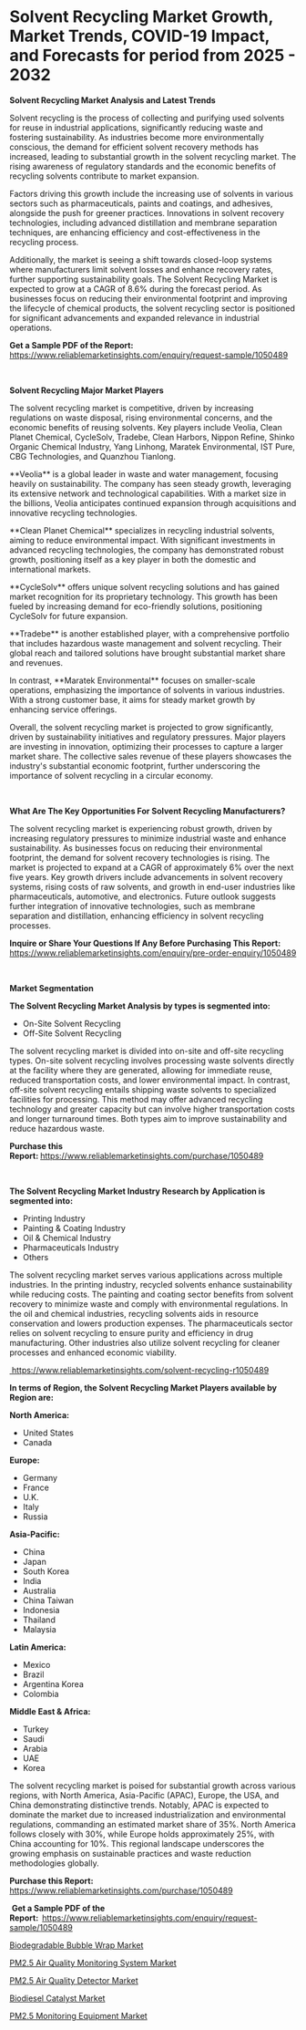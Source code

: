 <p><h1>Solvent Recycling Market Growth, Market Trends, COVID-19 Impact, and Forecasts for period from 2025 - 2032</h1></p><p><strong>Solvent Recycling Market Analysis and Latest Trends</strong></p>
<p><p>Solvent recycling is the process of collecting and purifying used solvents for reuse in industrial applications, significantly reducing waste and fostering sustainability. As industries become more environmentally conscious, the demand for efficient solvent recovery methods has increased, leading to substantial growth in the solvent recycling market. The rising awareness of regulatory standards and the economic benefits of recycling solvents contribute to market expansion.</p><p>Factors driving this growth include the increasing use of solvents in various sectors such as pharmaceuticals, paints and coatings, and adhesives, alongside the push for greener practices. Innovations in solvent recovery technologies, including advanced distillation and membrane separation techniques, are enhancing efficiency and cost-effectiveness in the recycling process.</p><p>Additionally, the market is seeing a shift towards closed-loop systems where manufacturers limit solvent losses and enhance recovery rates, further supporting sustainability goals. The Solvent Recycling Market is expected to grow at a CAGR of 8.6% during the forecast period. As businesses focus on reducing their environmental footprint and improving the lifecycle of chemical products, the solvent recycling sector is positioned for significant advancements and expanded relevance in industrial operations.</p></p>
<p><strong>Get a Sample PDF of the Report:&nbsp;</strong> <a href="https://www.reliablemarketinsights.com/enquiry/request-sample/1050489?utm_campaign=2241&utm_medium=2&utm_source=Github&utm_content=ia&utm_term=01042025&utm_id=solvent-recycling">https://www.reliablemarketinsights.com/enquiry/request-sample/1050489</a></p>
<p>&nbsp;</p>
<p><strong>Solvent Recycling Major Market Players</strong></p>
<p><p>The solvent recycling market is competitive, driven by increasing regulations on waste disposal, rising environmental concerns, and the economic benefits of reusing solvents. Key players include Veolia, Clean Planet Chemical, CycleSolv, Tradebe, Clean Harbors, Nippon Refine, Shinko Organic Chemical Industry, Yang Linhong, Maratek Environmental, IST Pure, CBG Technologies, and Quanzhou Tianlong.</p><p>**Veolia** is a global leader in waste and water management, focusing heavily on sustainability. The company has seen steady growth, leveraging its extensive network and technological capabilities. With a market size in the billions, Veolia anticipates continued expansion through acquisitions and innovative recycling technologies.</p><p>**Clean Planet Chemical** specializes in recycling industrial solvents, aiming to reduce environmental impact. With significant investments in advanced recycling technologies, the company has demonstrated robust growth, positioning itself as a key player in both the domestic and international markets.</p><p>**CycleSolv** offers unique solvent recycling solutions and has gained market recognition for its proprietary technology. This growth has been fueled by increasing demand for eco-friendly solutions, positioning CycleSolv for future expansion.</p><p>**Tradebe** is another established player, with a comprehensive portfolio that includes hazardous waste management and solvent recycling. Their global reach and tailored solutions have brought substantial market share and revenues.</p><p>In contrast, **Maratek Environmental** focuses on smaller-scale operations, emphasizing the importance of solvents in various industries. With a strong customer base, it aims for steady market growth by enhancing service offerings.</p><p>Overall, the solvent recycling market is projected to grow significantly, driven by sustainability initiatives and regulatory pressures. Major players are investing in innovation, optimizing their processes to capture a larger market share. The collective sales revenue of these players showcases the industry's substantial economic footprint, further underscoring the importance of solvent recycling in a circular economy.</p></p>
<p>&nbsp;</p>
<p><strong>What Are The Key Opportunities For Solvent Recycling Manufacturers?</strong></p>
<p><p>The solvent recycling market is experiencing robust growth, driven by increasing regulatory pressures to minimize industrial waste and enhance sustainability. As businesses focus on reducing their environmental footprint, the demand for solvent recovery technologies is rising. The market is projected to expand at a CAGR of approximately 6% over the next five years. Key growth drivers include advancements in solvent recovery systems, rising costs of raw solvents, and growth in end-user industries like pharmaceuticals, automotive, and electronics. Future outlook suggests further integration of innovative technologies, such as membrane separation and distillation, enhancing efficiency in solvent recycling processes.</p></p>
<p><strong>Inquire or Share Your Questions If Any Before Purchasing This Report:</strong> <a href="https://www.reliablemarketinsights.com/enquiry/pre-order-enquiry/1050489?utm_campaign=2241&utm_medium=2&utm_source=Github&utm_content=ia&utm_term=01042025&utm_id=solvent-recycling">https://www.reliablemarketinsights.com/enquiry/pre-order-enquiry/1050489</a></p>
<p>&nbsp;</p>
<p><strong>Market Segmentation</strong></p>
<p><strong>The Solvent Recycling Market Analysis by types is segmented into:</strong></p>
<p><ul><li>On-Site Solvent Recycling</li><li>Off-Site Solvent Recycling</li></ul></p>
<p><p>The solvent recycling market is divided into on-site and off-site recycling types. On-site solvent recycling involves processing waste solvents directly at the facility where they are generated, allowing for immediate reuse, reduced transportation costs, and lower environmental impact. In contrast, off-site solvent recycling entails shipping waste solvents to specialized facilities for processing. This method may offer advanced recycling technology and greater capacity but can involve higher transportation costs and longer turnaround times. Both types aim to improve sustainability and reduce hazardous waste.</p></p>
<p><strong>Purchase this Report:&nbsp;</strong><a href="https://www.reliablemarketinsights.com/purchase/1050489?utm_campaign=2241&utm_medium=2&utm_source=Github&utm_content=ia&utm_term=01042025&utm_id=solvent-recycling">https://www.reliablemarketinsights.com/purchase/1050489</a></p>
<p>&nbsp;</p>
<p><strong>The Solvent Recycling Market Industry Research by Application is segmented into:</strong></p>
<p><ul><li>Printing Industry</li><li>Painting & Coating Industry</li><li>Oil & Chemical Industry</li><li>Pharmaceuticals Industry</li><li>Others</li></ul></p>
<p><p>The solvent recycling market serves various applications across multiple industries. In the printing industry, recycled solvents enhance sustainability while reducing costs. The painting and coating sector benefits from solvent recovery to minimize waste and comply with environmental regulations. In the oil and chemical industries, recycling solvents aids in resource conservation and lowers production expenses. The pharmaceuticals sector relies on solvent recycling to ensure purity and efficiency in drug manufacturing. Other industries also utilize solvent recycling for cleaner processes and enhanced economic viability.</p></p>
<p><a href="https://www.reliablemarketinsights.com/solvent-recycling-r1050489?utm_campaign=2241&utm_medium=2&utm_source=Github&utm_content=ia&utm_term=01042025&utm_id=solvent-recycling">&nbsp;https://www.reliablemarketinsights.com/solvent-recycling-r1050489</a></p>
<p><strong>In terms of Region, the Solvent Recycling Market Players available by Region are:</strong></p>
<p>
    <p> <strong> North America: </strong>
        <ul>
            <li>United States</li>
            <li>Canada</li>
        </ul>
        </p> 
    <p> <strong> Europe: </strong>
        <ul>
            <li>Germany</li>
            <li>France</li>
            <li>U.K.</li>
            <li>Italy</li>
            <li>Russia</li>
        </ul>
        </p> 
    <p> <strong> Asia-Pacific: </strong>
        <ul>
            <li>China</li>
            <li>Japan</li>
            <li>South Korea</li>
            <li>India</li>
            <li>Australia</li>
            <li>China Taiwan</li>
            <li>Indonesia</li>
            <li>Thailand</li>
            <li>Malaysia</li>
        </ul>
        </p> 
    <p> <strong> Latin America: </strong>
        <ul>
            <li>Mexico</li>
            <li>Brazil</li>
            <li>Argentina Korea</li>
            <li>Colombia</li>
        </ul>
        </p> 
    <p> <strong> Middle East & Africa: </strong>
        <ul>
            <li>Turkey</li>
            <li>Saudi</li>
            <li>Arabia</li>
            <li>UAE</li>
            <li>Korea</li>
        </ul>
    </p>
    </p>
<p><p>The solvent recycling market is poised for substantial growth across various regions, with North America, Asia-Pacific (APAC), Europe, the USA, and China demonstrating distinctive trends. Notably, APAC is expected to dominate the market due to increased industrialization and environmental regulations, commanding an estimated market share of 35%. North America follows closely with 30%, while Europe holds approximately 25%, with China accounting for 10%. This regional landscape underscores the growing emphasis on sustainable practices and waste reduction methodologies globally.</p></p>
<p><strong>Purchase this Report: </strong><a href="https://www.reliablemarketinsights.com/purchase/1050489?utm_campaign=2241&utm_medium=2&utm_source=Github&utm_content=ia&utm_term=01042025&utm_id=solvent-recycling">https://www.reliablemarketinsights.com/purchase/1050489</a></p>
<p>&nbsp;<strong>Get a Sample PDF of the Report:&nbsp;&nbsp;</strong><a href="https://www.reliablemarketinsights.com/enquiry/request-sample/1050489?utm_campaign=2241&utm_medium=2&utm_source=Github&utm_content=ia&utm_term=01042025&utm_id=solvent-recycling">https://www.reliablemarketinsights.com/enquiry/request-sample/1050489</a></p>
<p><strong></strong></p>
<p><p><a href="https://github.com/bloggglazaie/Market-Research-Report-List-1/blob/main/biodegradable-bubble-wrap-market.md?utm_campaign=2241&utm_medium=2&utm_source=Github&utm_content=ia&utm_term=01042025&utm_id=solvent-recycling">Biodegradable Bubble Wrap Market</a></p><p><a href="https://www.linkedin.com/pulse/comprehensive-analysis-pm25-air-quality-monitoring-system-market-jxsqc?utm_campaign=2241&utm_medium=2&utm_source=Github&utm_content=ia&utm_term=01042025&utm_id=solvent-recycling">PM2.5 Air Quality Monitoring System Market</a></p><p><a href="https://www.linkedin.com/pulse/complete-analysis-pm25-air-quality-detector-market-size-segments-egfge?utm_campaign=2241&utm_medium=2&utm_source=Github&utm_content=ia&utm_term=01042025&utm_id=solvent-recycling">PM2.5 Air Quality Detector Market</a></p><p><a href="https://github.com/lolahberkik5/Market-Research-Report-List-1/blob/main/biodiesel-catalyst-market.md?utm_campaign=2241&utm_medium=2&utm_source=Github&utm_content=ia&utm_term=01042025&utm_id=solvent-recycling">Biodiesel Catalyst Market</a></p><p><a href="https://www.linkedin.com/pulse/projected-revenue-growth-pm25-monitoring-equipment-market-ad7ec?utm_campaign=2241&utm_medium=2&utm_source=Github&utm_content=ia&utm_term=01042025&utm_id=solvent-recycling">PM2.5 Monitoring Equipment Market</a></p></p>